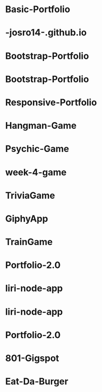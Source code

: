 # Basic-Portfolio
# -josro14-.github.io
# Bootstrap-Portfolio
# Bootstrap-Portfolio
# Responsive-Portfolio
# Hangman-Game
# Psychic-Game
# week-4-game
# TriviaGame
# GiphyApp
# TrainGame
# Portfolio-2.0
# liri-node-app
# liri-node-app
# Portfolio-2.0
# 801-Gigspot
# Eat-Da-Burger
